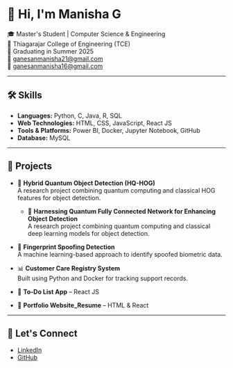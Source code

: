 # 👋 Hi, I'm Manisha G

🎓 Master's Student | Computer Science & Engineering  
📍 Thiagarajar College of Engineering (TCE)  
📅 Graduating in Summer 2025  
📧 ganesanmanisha21@gmail.com  
📧 ganesanmanisha16@gmail.com  


---

## 🛠️ Skills

- **Languages:** Python, C, Java, R, SQL  
- **Web Technologies:** HTML, CSS, JavaScript, React JS  
- **Tools & Platforms:** Power BI, Docker, Jupyter Notebook, GitHub  
- **Database:** MySQL  

---

## 📂 Projects

- 🔬 **Hybrid Quantum Object Detection (HQ-HOG)**  
  A research project combining quantum computing and classical HOG features for object detection.

  - 🔬 **Harnessing Quantum Fully Connected Network for Enhancing Object Detection**  
  A research project combining quantum computing and classical deep learning models for object detection.

- 🧠 **Fingerprint Spoofing Detection**  
  A machine learning-based approach to identify spoofed biometric data.

- 📊 **Customer Care Registry System**  
  Built using Python and Docker for tracking support records.

- 📝 **To-Do List App** – React JS  
- 📁 **Portfolio Website_Resume** – HTML & React

---



## 🤝 Let's Connect

- [LinkedIn](https://www.linkedin.com/in/manishag2/)  
- [GitHub](https://github.com/manishag2)  
